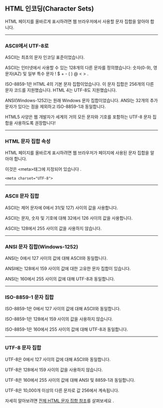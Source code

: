 ## HTML 인코딩(Character Sets)

HTML 페이지를 올바르게 표시하려면 웹 브라우저에서 사용할 문자 집합을 알아야 합니다.

***
### ASCII에서 UTF-8로
ASCII는 최초의 문자 인코딩 표준이었습니다. 

ASCII는 인터넷에서 사용할 수 있는 128개의 다른 문자를 정의했습니다: 숫자(0-9), 영문자(AZ) 및 일부 특수 문자 ! $ + - ( ) @ < > .

ISO-8859-1은 HTML 4의 기본 문자 집합이었습니다. 이 문자 집합은 256개의 다른 문자 코드를 지원했습니다. HTML 4는 UTF-8도 지원했습니다.

ANSI(Windows-1252)는 원래 Windows 문자 집합이었습니다. ANSI는 32개의 추가 문자가 있다는 점을 제외하고 ISO-8859-1과 동일합니다.

HTML5 사양은 웹 개발자가 세계의 거의 모든 문자와 기호를 포함하는 UTF-8 문자 집합을 사용하도록 권장합니다!

***
### HTML 문자 집합 속성
HTML 페이지를 올바르게 표시하려면 웹 브라우저가 페이지에 사용된 문자 집합을 알아야 합니다.

이것은 \<meta>태그에 지정되어 있습니다 .

    <meta charset="UTF-8">

***
### ASCII 문자 집합
ASCII는 제어 문자에 0에서 31(및 127) 사이의 값을 사용합니다.

ASCII는 문자, 숫자 및 기호에 대해 32에서 126 사이의 값을 사용합니다.

ASCII는 128에서 255 사이의 값을 사용하지 않습니다.

***
### ANSI 문자 집합(Windows-1252)
ANSI는 0에서 127 사이의 값에 대해 ASCII와 동일합니다.

ANSI에는 128에서 159 사이의 값에 대한 고유한 문자 집합이 있습니다.

ANSI는 160에서 255 사이의 값에 대해 UTF-8과 동일합니다.

***
### ISO-8859-1 문자 집합
ISO-8859-1은 0에서 127 사이의 값에 대해 ASCII와 동일합니다.

ISO-8859-1은 128에서 159 사이의 값을 사용하지 않습니다.

ISO-8859-1은 160에서 255 사이의 값에 대해 UTF-8과 동일합니다.

***
### UTF-8 문자 집합
UTF-8은 0에서 127 사이의 값에 대해 ASCII와 동일합니다.

UTF-8은 128에서 159 사이의 값을 사용하지 않습니다. 

UTF-8은 160에서 255 사이의 값에 대해 ANSI 및 8859-1과 동일합니다.

UTF-8은 10,000개 이상의 다른 문자로 값 256에서 계속됩니다.

자세히 알아보려면 [전체 HTML 문자 집합 참조](https://www.w3schools.com/charsets/default.asp)를 살펴보세요 .

